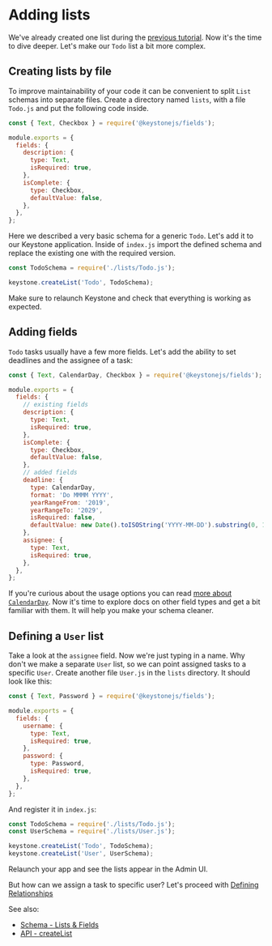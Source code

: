 <!--[meta]
section: tutorials
title: Adding lists
order: 2
[meta]-->

# Adding lists

We've already created one list during the [previous
tutorial](/docs/tutorials/new-project.md). Now it's the time to dive deeper.
Let's make our `Todo` list a bit more complex.

## Creating lists by file

To improve maintainability of your code it can be convenient to split `List` schemas
into separate files. Create a directory named `lists`, with a file `Todo.js`
and put the following code inside.

```javascript title=/lists/Todo.js
const { Text, Checkbox } = require('@keystonejs/fields');

module.exports = {
  fields: {
    description: {
      type: Text,
      isRequired: true,
    },
    isComplete: {
      type: Checkbox,
      defaultValue: false,
    },
  },
};
```

<!-- We should describe the function of, or link to documentation for `isRequired` and `defaultValue` -->

Here we described a very basic schema for a generic `Todo`. Let's add it to our
Keystone application. Inside of `index.js` import the defined schema and replace
the existing one with the required version.

```javascript title=index.js
const TodoSchema = require('./lists/Todo.js');

keystone.createList('Todo', TodoSchema);
```

Make sure to relaunch Keystone and check that everything is working as expected.

## Adding fields

`Todo` tasks usually have a few more fields. Let's add the ability to set
deadlines and the assignee of a task:

```javascript title=/lists/Todo.js
const { Text, CalendarDay, Checkbox } = require('@keystonejs/fields');

module.exports = {
  fields: {
    // existing fields
    description: {
      type: Text,
      isRequired: true,
    },
    isComplete: {
      type: Checkbox,
      defaultValue: false,
    },
    // added fields
    deadline: {
      type: CalendarDay,
      format: 'Do MMMM YYYY',
      yearRangeFrom: '2019',
      yearRangeTo: '2029',
      isRequired: false,
      defaultValue: new Date().toISOString('YYYY-MM-DD').substring(0, 10), // Today's date
    },
    assignee: {
      type: Text,
      isRequired: true,
    },
  },
};
```

If you're curious about the usage options you can read [more about `CalendarDay`](/packages/fields/src/types/CalendarDay/README.md).
Now it's time to explore docs on other field types and get a bit familiar with them. It will help you make your schema cleaner.

## Defining a `User` list

Take a look at the `assignee` field. Now we're just typing in a name.
Why don't we make a separate `User` list, so we can point assigned tasks to a specific `User`.
Create another file `User.js` in the `lists` directory. It should look like this:

```javascript title=/lists/User.js
const { Text, Password } = require('@keystonejs/fields');

module.exports = {
  fields: {
    username: {
      type: Text,
      isRequired: true,
    },
    password: {
      type: Password,
      isRequired: true,
    },
  },
};
```

And register it in `index.js`:

```javascript title=index.js
const TodoSchema = require('./lists/Todo.js');
const UserSchema = require('./lists/User.js');

keystone.createList('Todo', TodoSchema);
keystone.createList('User', UserSchema);
```

<!-- FIXME:TL We haven't shown then how to get an Admin UI yet!!!! -->

Relaunch your app and see the lists appear in the Admin UI.

But how can we assign a task to specific user? Let's proceed with [Defining Relationships](/docs/tutorials/relationships.md)

See also:

- [Schema - Lists & Fields](/docs/guides/schema.md)
- [API - createList](/docs/api/create-list.md)
